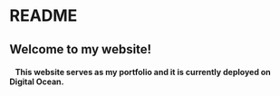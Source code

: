 # **README**

## **Welcome to my website!**
#### &nbsp;&nbsp; This website serves as my portfolio and it is currently deployed on Digital Ocean.

